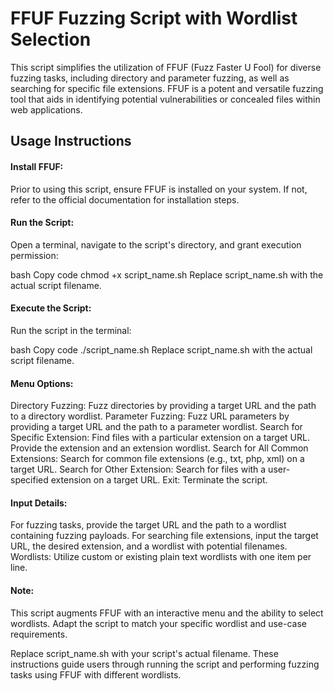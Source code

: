 # FFUF Fuzzing Script with Wordlist Selection
This script simplifies the utilization of FFUF (Fuzz Faster U Fool) for diverse fuzzing tasks, including directory and parameter fuzzing, as well as searching for specific file extensions. FFUF is a potent and versatile fuzzing tool that aids in identifying potential vulnerabilities or concealed files within web applications.

## Usage Instructions
<h4>Install FFUF:</h4> Prior to using this script, ensure FFUF is installed on your system. If not, refer to the official documentation for installation steps.

<h4>Run the Script:</h4> Open a terminal, navigate to the script's directory, and grant execution permission:

bash
Copy code
chmod +x script_name.sh
Replace script_name.sh with the actual script filename.

<h4>Execute the Script:</h4> Run the script in the terminal:

bash
Copy code
./script_name.sh
Replace script_name.sh with the actual script filename.

<h4>Menu Options:</h4>

Directory Fuzzing: Fuzz directories by providing a target URL and the path to a directory wordlist.
Parameter Fuzzing: Fuzz URL parameters by providing a target URL and the path to a parameter wordlist.
Search for Specific Extension: Find files with a particular extension on a target URL. Provide the extension and an extension wordlist.
Search for All Common Extensions: Search for common file extensions (e.g., txt, php, xml) on a target URL.
Search for Other Extension: Search for files with a user-specified extension on a target URL.
Exit: Terminate the script.

<h4>Input Details:</h4>
For fuzzing tasks, provide the target URL and the path to a wordlist containing fuzzing payloads.
For searching file extensions, input the target URL, the desired extension, and a wordlist with potential filenames.
Wordlists: Utilize custom or existing plain text wordlists with one item per line.

<h4>Note:</h4> This script augments FFUF with an interactive menu and the ability to select wordlists. Adapt the script to match your specific wordlist and use-case requirements.

Replace script_name.sh with your script's actual filename. These instructions guide users through running the script and performing fuzzing tasks using FFUF with different wordlists.
